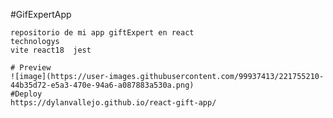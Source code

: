 #GifExpertApp 

    repositorio de mi app giftExpert en react 
    technologys
    vite react18  jest 
    
    # Preview
    ![image](https://user-images.githubusercontent.com/99937413/221755210-44b35d72-e5a3-470e-94a6-a087883a530a.png)
    #Deploy
    https://dylanvallejo.github.io/react-gift-app/
